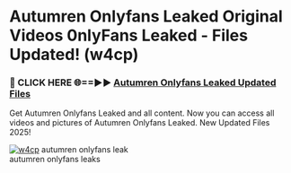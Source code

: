 # Autumren Onlyfans Leaked Original Videos 0nlyFans Leaked - Files Updated! (w4cp)

<h3>🔴 CLICK HERE 🌐==►► <a href="https://tinyurl.com/x26r9saj" rel="nofollow">Autumren Onlyfans Leaked Updated Files</a></h3>

Get Autumren Onlyfans Leaked and all content. Now you can access all videos and pictures of Autumren Onlyfans Leaked. New Updated Files 2025!

[![w4cp](https://i.imgur.com/LkgZPqh.gif)](https://tinyurl.com/x26r9saj)
autumren onlyfans leak<br>
autumren onlyfans leaks